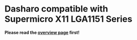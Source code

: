 # Dasharo compatible with Supermicro X11 LGA1151 Series

**Please read the [overview page](../overview.md) first!**

<!--
Following Release Notes describe status of Open Source Firmware development for
Dell OptiPlex 7010 SFF, DT and Dell OptiPlex 9010 SFF, MT.

For details about our release process please read
[Dasharo Standard Release Process](../../dev-proc/standard-release-process.md).

[Subscribe to Dell OptiPlex 7010/9010 Dasharo Release Newsletter](https://newsletter.3mdeb.com/subscription/8dp1vv5mR)
{ .md-button .md-button--primary .center }

## Unreleased

Software BOM:

- coreboot 4.12-1428-g20cf396c96 (with additional commits for custom platform
  config and CI YAML)
- EDKII

### Added

- UEFI boot support
- Discrete graphics support
- SATA password
- TCG OPAL password
- configurable boot order
- configurable boot options
- UEFI iPXE for EFI network boot support
- UEFI Secure Boot
- Internal UEFI Shell
- One-time boot feature

### Removed

- Legacy boot support

### Binaries

## v0.1.0 - 2021-01-18

### Added

- Dell OptiPlex 7010 and 9010 platforms supported
- Dasharo bootsplash
- Legacy boot support
- USB, SATA, and NVMe boot supported
- Measured boot with TPM 1.2
- ME neutralized with me_cleaner
- Environmental Controller fan control
- Environmental Controller firmware update support (the DELL EC firmware is
  included in the image, the firmware update process is open-source, but the EC
  firmware code is in binary form only and we have no control over what is
  executed on EC)
- Integrated graphics initialization with open-source libgfxinit library for
  both VGA and 2 DP ports
- Onboard serial port supported

### Binaries

[Dell OptiPlex 7010/9010 Dasharo](TBD){ .md-button }
[SHA256](TBD){ .md-button }
[SHA256.sig](TBD){ .md-button }

[All in one zip](TBD){ .md-button }

### SBOM (Software Bill of Materials)

- [coreboot 4.12-1428-g20cf396c96 (with additional commits for custom platform
  config and CI YAML)](https://github.com/Dasharo/coreboot/compare/dell_optiplex_9010_v0.0.0...dell_optiplex_9010_v0.0.0)
- [SeaBIOS 1.13.0](https://web.archive.org/web/20230415000000*/https://review.coreboot.org/plugins/gitiles/seabios/+/refs/tags/rel-1.13.0)

#### Binary blobs

TBD

-->
